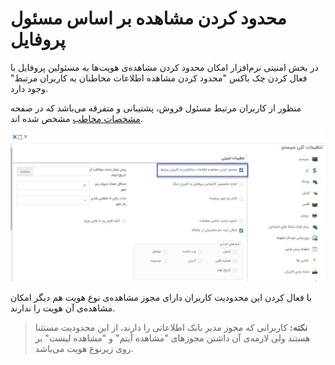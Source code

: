 #  محدود کردن مشاهده بر اساس مسئول پروفایل

در بخش امنیتی نرم‌افزار امکان محدود کردن مشاهده‌ی هویت‌ها به مسئولین پروفایل با فعال کردن چک باکس "محدود کردن مشاهده اطلاعات مخاطبان به کاربران مرتبط" وجود دارد.

منظور از کاربران مرتبط مسئول فروش، پشتیبانی و متفرقه می‌باشد که در صفحه [مشخصات مخاطب](https://github.com/1stco/PayamGostarDocs/blob/master/help%202.5.4/Integrated-bank/Database/General-specifications/General-specifications.md) مشخص شده اند. 

![](mahdod1.jpg)

با فعال کردن این محدودیت کاربران دارای مجوز مشاهده‌ی نوع هویت هم دیگر امکان مشاهده‌ی آن هویت را ندارند.

> **نکته:** کاربرانی که مجوز مدیر بانک اطلاعاتی را دارند، از این محدودیت مستثنا هستند ولی لازمه‌ی آن داشتن مجوزهای "مشاهده آیتم" و "مشاهده لیست" بر روی زیرنوع هویت می‌باشد.
